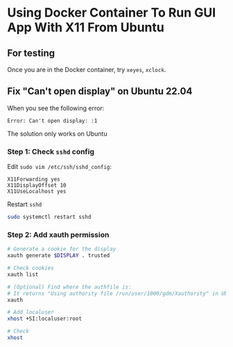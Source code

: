 # Using Docker Container To Run GUI App With X11 From Ubuntu

## For testing

Once you are in the Docker container, try `xeyes`, `xclock`.

## Fix "Can't open display" on Ubuntu 22.04

When you see the following error:

```text
Error: Can't open display: :1
```

The solution only works on Ubuntu

### Step 1: Check `sshd` config

Edit `sudo vim /etc/ssh/sshd_config`:

```text
X11Forwarding yes
X11DisplayOffset 10
X11UseLocalhost yes
```

Restart `sshd`

```bash
sudo systemctl restart sshd
```

### Step 2: Add xauth permission

```bash
# Generate a cookie for the display
xauth generate $DISPLAY . trusted

# Check cookies
xauth list

# (Optional) Find where the authfile is:
# It returns "Using authority file /run/user/1000/gdm/Xauthority" in Ubuntu 22.04
xauth

```

```bash
# Add localuser
xhost +SI:localuser:root

# Check
xhost
```
